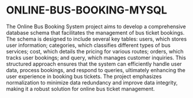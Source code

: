 # ONLINE-BUS-BOOKING-MYSQL
 
The Online Bus Booking System project aims to develop a comprehensive database schema that facilitates the management of bus ticket bookings. The schema is designed to include several key tables: users, which stores user information; categories, which classifies different types of bus services; cost, which details the pricing for various routes; orders, which tracks user bookings; and query, which manages customer inquiries. This structured approach ensures that the system can efficiently handle user data, process bookings, and respond to queries, ultimately enhancing the user experience in booking bus tickets. The project emphasizes normalization to minimize data redundancy and improve data integrity, making it a robust solution for online bus ticket management.
